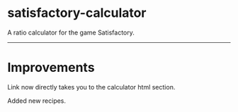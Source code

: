 # satisfactory-calculator
A ratio calculator for the game Satisfactory.

---

# Improvements

Link now directly takes you to the calculator html section.

Added new recipes.
